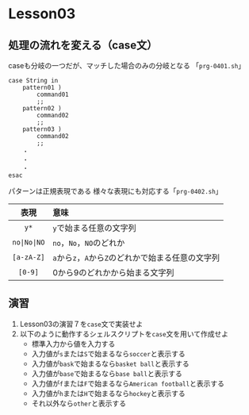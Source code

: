 # Lesson03

## 処理の流れを変える（case文）

caseも分岐の一つだが、マッチした場合のみの分岐となる
「`prg-0401.sh`」

```shellscript
case String in
    pattern01 )
        command01
        ;;
    pattern02 )
        command02
        ;;
    pattern03 )
        command02
        ;;
    ・
    ・
    ・
esac
```

パターンは正規表現である
様々な表現にも対応する「`prg-0402.sh`」

|表現|意味|
|     :--:     |:--|
|     `y*`     |`y`で始まる任意の文字列|
| `no\|No\|NO` |`no`，`No`，`NO`のどれか|
|  `[a-zA-Z]`  |`a`から`z`，`A`から`Z`のどれかで始まる任意の文字列|
|    `[0-9]`   |0から9のどれかから始まる文字列|

## 演習

1. Lesson03の演習７を`case`文で実装せよ
2. 以下のように動作するシェルスクリプトを`case`文を用いて作成せよ
    - 標準入力から値を入力する
    - 入力値が`s`または`S`で始まるなら`soccer`と表示する
    - 入力値が`bask`で始まるなら`basket ball`と表示する
    - 入力値が`base`で始まるなら`base ball`と表示する
    - 入力値が`f`または`F`で始まるなら`American football`と表示する
    - 入力値が`h`または`H`で始まるなら`hockey`と表示する
    - それ以外なら`other`と表示する
